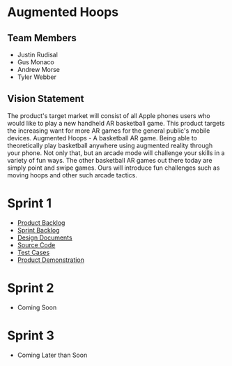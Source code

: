 # Augmented Hoops

## Team Members

- Justin Rudisal
- Gus Monaco
- Andrew Morse
- Tyler Webber

## Vision Statement

The product's target market will consist of all Apple phones users who would like to play a new handheld AR basketball game. This product targets the increasing want for more AR games for the general public's mobile devices. Augmented Hoops - A basketball AR game. Being able to theoretically play basketball anywhere using augmented reality through your phone. Not only that, but an arcade mode will challenge your skills in a variety of fun ways. The other basketball AR games out there today are simply point and swipe games. Ours will introduce fun challenges such as moving hoops and other such arcade tactics.

# Sprint 1

- [Product Backlog](https://github.com/monacogustavo/COP4331/blob/master/Sprint_1/product_backlog.md)
- [Sprint Backlog](https://github.com/monacogustavo/COP4331/blob/master/Sprint_1/sprint_backlog.md)
- [Design Documents](https://github.com/monacogustavo/COP4331/blob/master/Sprint_1/design_docs.md)
- [Source Code](https://github.com/monacogustavo/COP4331/blob/master/Sprint_1/source_code.md)
- [Test Cases](https://github.com/monacogustavo/COP4331/blob/master/Sprint_1/test_cases.md)
- [Product Demonstration](https://github.com/monacogustavo/COP4331/blob/master/Sprint_1/product_demonstration.md)

# Sprint 2

- Coming Soon

# Sprint 3

- Coming Later than Soon
